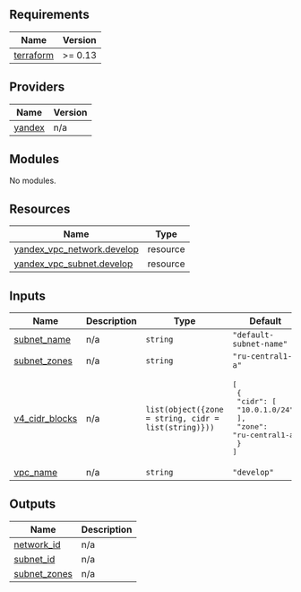 ## Requirements

| Name | Version |
|------|---------|
| <a name="requirement_terraform"></a> [terraform](#requirement\_terraform) | >= 0.13 |

## Providers

| Name | Version |
|------|---------|
| <a name="provider_yandex"></a> [yandex](#provider\_yandex) | n/a |

## Modules

No modules.

## Resources

| Name | Type |
|------|------|
| [yandex_vpc_network.develop](https://registry.terraform.io/providers/yandex-cloud/yandex/latest/docs/resources/vpc_network) | resource |
| [yandex_vpc_subnet.develop](https://registry.terraform.io/providers/yandex-cloud/yandex/latest/docs/resources/vpc_subnet) | resource |

## Inputs

| Name | Description | Type | Default | Required |
|------|-------------|------|---------|:--------:|
| <a name="input_subnet_name"></a> [subnet\_name](#input\_subnet\_name) | n/a | `string` | `"default-subnet-name"` | no |
| <a name="input_subnet_zones"></a> [subnet\_zones](#input\_subnet\_zones) | n/a | `string` | `"ru-central1-a"` | no |
| <a name="input_v4_cidr_blocks"></a> [v4\_cidr\_blocks](#input\_v4\_cidr\_blocks) | n/a | `list(object({zone = string, cidr = list(string)}))` | <pre>[<br>  {<br>    "cidr": [<br>      "10.0.1.0/24"<br>    ],<br>    "zone": "ru-central1-a"<br>  }<br>]</pre> | no |
| <a name="input_vpc_name"></a> [vpc\_name](#input\_vpc\_name) | n/a | `string` | `"develop"` | no |

## Outputs

| Name | Description |
|------|-------------|
| <a name="output_network_id"></a> [network\_id](#output\_network\_id) | n/a |
| <a name="output_subnet_id"></a> [subnet\_id](#output\_subnet\_id) | n/a |
| <a name="output_subnet_zones"></a> [subnet\_zones](#output\_subnet\_zones) | n/a |
